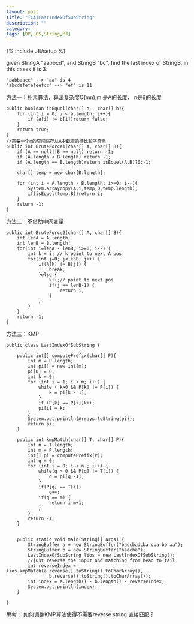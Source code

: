 ```yaml
---
layout: post
title: "[CA]LastIndexOfSubString"
description: ""
category: 
tags: [DP,LCS,String,MJ]
---
```

{% include JB/setup %}

given StringA "aabbcd", and StringB "bc", find the last index of StringB, in this cases it is 3.

	"aabbaacc" --> "aa" is 4
	"abcdefefefeefcc" --> "ef" is 11


方法一：朴素算法，算法复杂度O(mn),m 是A的长度， n是B的长度


    public boolean isEquel(char[] a , char[] b){
        for (int i = 0; i < a.length; i++){
            if (a[i] != b[i])return false;
        }
        return true;
    }
    //需要一个m的空间保存从A中截取的待比较字符串
    public int BruteForce1(char[] A, char[] B){
        if (A == null||B == null) return -1;
        if (A.length < B.length) return -1;
        if (A.length == B.length)return isEquel(A,B)?0:-1;

        char[] temp = new char[B.length];

        for (int i = A.length - B.length; i>=0; i--){
            System.arraycopy(A,i,temp,0,temp.length);
            if(isEquel(temp,B))return i;
        }
        return -1;
    }

方法二：不借助中间变量

    public int BruteForce2(char[] A, char[] B){
        int lenA = A.length;
        int lenB = B.length;
        for(int i=lenA - lenB; i>=0; i--) {
            int k = i; // k point to next A pos
            for(int j=0; j<lenB; j++) {
                if(A[k] != B[j]) {
                    break;
                }else {
                    k++;// point to next pos
                    if(j == lenB-1) {
                        return i;
                    }
                }
            }
        }
        return -1;
    }    

方法三：KMP
 
	public class LastIndexOfSubString {
	
	    public int[] computePrefix(char[] P){
	        int m = P.length;
	        int pi[] = new int[m];
	        pi[0] = 0;
	        int k = 0;
	        for (int i = 1; i < m; i++) {
	            while ( k>0 && P[k] != P[i]) {
	                k = pi[k - 1];
	            }
	            if (P[k] == P[i])k++;
	            pi[i] = k;
	        }
	        System.out.println(Arrays.toString(pi));
	        return pi;
	    }
	
	    public int kmpMatch(char[] T, char[] P){
	        int n = T.length;
	        int m = P.length;
	        int[] pi = computePrefix(P);
	        int q = 0;
	        for (int i = 0; i < n ; i++) {
	            while(q > 0 && P[q] != T[i]) {
	                q = pi[q -1];
	            }
	            if(P[q] == T[i])
	                q++;
	            if(q == m) {
	                return i-m+1;
	            }
	        }
	        return -1;
	    }
	
	
	    public static void main(String[] args) {
	        StringBuffer a = new StringBuffer("badcbadcba cba bb aa");
	        StringBuffer b = new StringBuffer("badcba");
	        LastIndexOfSubString lios = new LastIndexOfSubString();
	        //just reverse the input and matching from head to tail
	        int reverseIndex = lios.kmpMatch(a.reverse().toString().toCharArray(),
	                b.reverse().toString().toCharArray());
	        int index = a.length() - b.length() - reverseIndex;
	        System.out.println(index);
	    }
	
	}

思考： 如何调整KMP算法使得不需要reverse string 直接匹配？